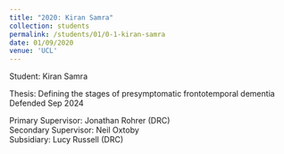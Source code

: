 ```yaml
---
title: "2020: Kiran Samra"
collection: students
permalink: /students/01/0-1-kiran-samra
date: 01/09/2020
venue: 'UCL'
---
```

Student: Kiran Samra

Thesis: Defining the stages of presymptomatic frontotemporal dementia<br/>
Defended Sep 2024<br/>

Primary Supervisor: Jonathan Rohrer (DRC)<br/>
Secondary Supervisor: Neil Oxtoby<br/>
Subsidiary: Lucy Russell (DRC)
